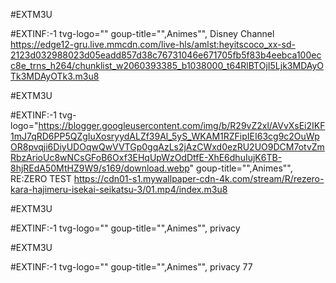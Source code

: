 #EXTM3U
 
#EXTINF:-1 tvg-logo="" goup-title="",Animes"", Disney Channel 
https://edge12-gru.live.mmcdn.com/live-hls/amlst:heyitscoco_xx-sd-2123d032988023d05eadd857d38c76731046e671705fb5f83b4eebca100ecc8e_trns_h264/chunklist_w2060393385_b1038000_t64RlBTOjI5Ljk3MDAyOTk3MDAyOTk3.m3u8

#EXTM3U
 
#EXTINF:-1 tvg-logo="https://blogger.googleusercontent.com/img/b/R29vZ2xl/AVvXsEi2IKF1mJ7qRD6PP5QZgIuXosryydALZf39Al_5yS_WKAM1RZFipIEI63cg9c2OuWpOR8pvqji6DiyUDOqwQwVVTGp0gqAzLs2jAzCWxd0ezRU2UO9DCM7otvZmRbzArioUc8wNCsGFoB6Oxf3EHqUpWzOdDtfE-XhE6dhuIujK6TB-8hjREdA50MtHZ9W9/s169/download.webp" goup-title="",Animes"", RE:ZERO TEST
https://cdn01-s1.mywallpaper-cdn-4k.com/stream/R/rezero-kara-hajimeru-isekai-seikatsu-3/01.mp4/index.m3u8

#EXTM3U
 
#EXTINF:-1 tvg-logo="" goup-title="",Animes"", privacy 

#EXTM3U
 
#EXTINF:-1 tvg-logo="" goup-title="",Animes"", privacy 77
